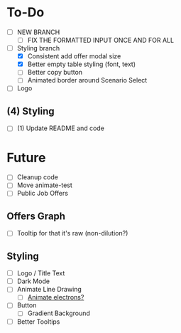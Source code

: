 # To-Do

- [ ] NEW BRANCH
  - [ ] FIX THE FORMATTED INPUT ONCE AND FOR ALL

- [ ] Styling branch
  - [x] Consistent add offer modal size
  - [x] Better empty table styling (font, text)
  - [ ] Better copy button
  - [ ] Animated border around Scenario Select

- [ ] Logo

## (4) Styling
- [ ] (1) Update README and code 

# Future
- [ ] Cleanup code
 - [ ] Move animate-test 
- [ ] Public Job Offers

## Offers Graph
- [ ] Tooltip for that it's raw (non-dilution?)

## Styling
- [ ] Logo / Title Text
- [ ] Dark Mode
- [ ] Animate Line Drawing
  - [ ] [Animate electrons?](https://ibelick.com/blog/create-shooting-star-border-tailwind-css)
- [ ] Button
  - [ ] Gradient Background
- [ ] Better Tooltips
